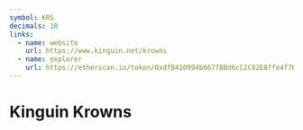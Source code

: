 ```yaml
---
symbol: KRS
decimals: 18
links:
  - name: website
    url: https://www.kinguin.net/krowns
  - name: explorer
    url: https://etherscan.io/token/0xdfB410994b66778Bd6cC2C82E8ffe4f7B2870006
---
```


# Kinguin Krowns
